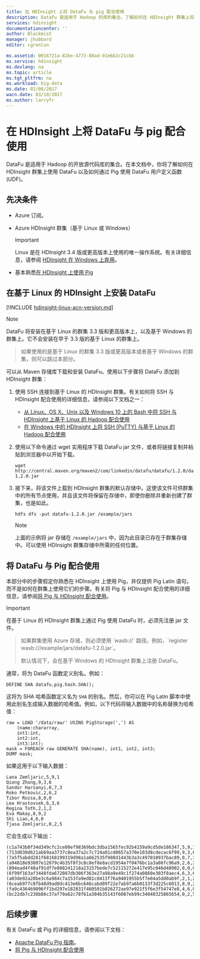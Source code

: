 ```yaml
---
title: 在 HDInsight 上将 DataFu 与 pig 配合使用
description: DataFu 是适用于 Hadoop 的库的集合。了解如何在 HDInsight 群集上将 DataFu 与 pig 配合使用。
services: hdinsight
documentationcenter: ''
author: Blackmist
manager: jhubbard
editor: cgronlun

ms.assetid: 0016721a-82be-4773-88ad-91e6b2c21cbb
ms.service: hdinsight
ms.devlang: na
ms.topic: article
ms.tgt_pltfrm: na
ms.workload: big-data
ms.date: 02/08/2017
wacn.date: 03/10/2017
ms.author: larryfr
---
```


# 在 HDInsight 上将 DataFu 与 pig 配合使用

DataFu 是适用于 Hadoop 的开放源代码库的集合。在本文档中，你将了解如何在 HDInsight 群集上使用 DataFu 以及如何通过 Pig 使用 DataFu 用户定义函数 (UDF)。

## 先决条件

* Azure 订阅。

* Azure HDInsight 群集（基于 Linux 或 Windows）

    > [!IMPORTANT]
    Linux 是在 HDInsight 3.4 版或更高版本上使用的唯一操作系统。有关详细信息，请参阅 [HDInsight 在 Windows 上弃用](./hdinsight-component-versioning.md#hdi-version-32-and-33-nearing-deprecation-date)。

* 基本熟悉[在 HDInsight 上使用 Pig](./hdinsight-use-pig.md)

## 在基于 Linux 的 HDInsight 上安装 DataFu

[!INCLUDE [hdinsight-linux-acn-version.md](../../includes/hdinsight-linux-acn-version.md)]

> [!NOTE]
DataFu 将安装在基于 Linux 的群集 3.3 版和更高版本上，以及基于 Windows 的群集上。它不会安装在早于 3.3 版的基于 Linux 的群集上。
> <p> 
> 如果使用的是基于 Linux 的群集 3.3 版或更高版本或者基于 Windows 的群集，则可以跳过本部分。

可以从 Maven 存储库下载和安装 DataFu。使用以下步骤将 DataFu 添加到 HDInsight 群集：

1. 使用 SSH 连接到基于 Linux 的 HDInsight 群集。有关如何将 SSH 与 HDInsight 配合使用的详细信息，请参阅以下文档之一：

    * [从 Linux、OS X、Unix 以及 Windows 10 上的 Bash 中将 SSH 与HDInsight 上基于 Linux 的 Hadoop 配合使用](./hdinsight-hadoop-linux-use-ssh-unix.md)
    * [在 Windows 中的 HDInsight 上将 SSH (PuTTY) 与基于 Linux 的 Hadoop 配合使用](./hdinsight-hadoop-linux-use-ssh-windows.md)

2. 使用以下命令通过 wget 实用程序下载 DataFu jar 文件，或者将链接复制并粘贴到浏览器中以开始下载。

    ```
    wget http://central.maven.org/maven2/com/linkedin/datafu/datafu/1.2.0/datafu-1.2.0.jar
    ```

3. 接下来，将该文件上载到 HDInsight 群集的默认存储中。这使该文件可供群集中的所有节点使用，并且该文件将保留在存储中，即使你删除并重新创建了群集，也是如此。

    ```
    hdfs dfs -put datafu-1.2.0.jar /example/jars
    ```

    > [!NOTE]
    上面的示例将 jar 存储在 `/example/jars` 中，因为此目录已存在于群集存储中。可以使用 HDInsight 群集存储中所需的任何位置。

## 将 DataFu 与 Pig 配合使用

本部分中的步骤假定你熟悉在 HDInsight 上使用 Pig，并仅提供 Pig Latin 语句，而不是如何在群集上使用它们的步骤。有关将 Pig 与 HDInsight 配合使用的详细信息，请参阅[将 Pig 与 HDInsight 配合使用](./hdinsight-use-pig.md)。

> [!IMPORTANT]
在基于 Linux 的 HDInsight 群集上通过 Pig 使用 DataFu 时，必须先注册 jar 文件。
> <p> 
> 如果群集使用 Azure 存储，则必须使用 `wasb://` 路径。例如，`register wasb:///example/jars/datafu-1.2.0.jar`。
><p>
> 默认情况下，会在基于 Windows 的 HDInsight 群集上注册 DataFu。

通常，将为 DataFu 函数定义别名。例如：

```
DEFINE SHA datafu.pig.hash.SHA();
```

这将为 SHA 哈希函数定义名为 `SHA` 的别名。然后，你可以在 Pig Latin 脚本中使用此别名生成输入数据的哈希值。例如，以下代码将输入数据中的名称替换为哈希值：

```
raw = LOAD '/data/raw/' USING PigStorage(',') AS  
    (name:chararray, 
    int1:int, 
    int2:int,
    int3:int); 
mask = FOREACH raw GENERATE SHA(name), int1, int2, int3; 
DUMP mask;
```

如果这用于以下输入数据：

```
Lana Zemljaric,5,9,1
Qiong Zhong,9,3,6
Sandor Harsanyi,0,7,3
Roko Petkovic,2,6,2
Tibor Rozsa,8,0,0
Lea Hrastovsek,6,3,6
Regina Toth,2,1,2
Eva Makay,8,9,2
Shi Liao,4,6,0
Tjasa Zemljaric,0,2,5
```

它会生成以下输出：

```
(c1a743b0f34d349cfc2ce00ef98369bdc3dba1565fec92b4159a9cd5de186347,5,9,1)
(713d030d621ab69aa3737c8ea37a2c7c724a01cd0657a370e103d8cdecac6f99,9,3,6)
(7a5f5abdd281f68168199319d98a1a662535f988d1443b3a3c497010937bac89,0,7,3)
(a94818e93807e12079c4b35f8f3c8c8ef8e8acd1954e7f0476bc1a3a86fc96a9,2,6,2)
(894ead4f48af91df7e088241218a23157bede7c52115272e417e95c046d48902,8,0,0)
(6f99f163af3448fda672087db306f363e27a98a9e49c1f274a0860e303f8aec4,6,3,6)
(a03de92a28be3c6a984c7a153fa9ed81c0413f76a9401955b5f7e04a5dd0ab9f,2,1,2)
(6ceab977c8fb48d9ad0dc413e6bc646cabd89f22e7ab97a6b0133f3d225c6013,8,9,2)
(fa9c436469096ff1bd297e182831f460501b826272ae97e921f5f6e3f54747e8,4,6,0)
(bc22db7c238b86c37af79a62c78f61a304b35143f6087eb99c34040325865654,0,2,5)
```

## 后续步骤

有关 DataFu 或 Pig 的详细信息，请参阅以下文档：

* [Apache DataFu Pig 指南](http://datafu.incubator.apache.org/docs/datafu/guide.html)。
* [将 Pig 与 HDInsight 配合使用](./hdinsight-use-pig.md)

<!---HONumber=Mooncake_0306_2017-->
<!--Update_Description: add information about HDInsight Windows is going to be abandoned-->
